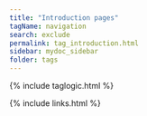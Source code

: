 ```yaml
---
title: "Introduction pages"
tagName: navigation
search: exclude
permalink: tag_introduction.html
sidebar: mydoc_sidebar
folder: tags
---
```

{% include taglogic.html %}

{% include links.html %}
